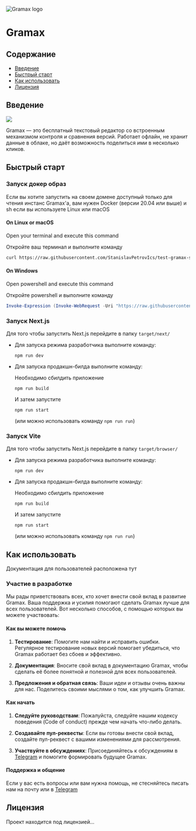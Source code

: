 ![Gramax logo](https://github.com/Gram-ax/gramax/assets/149784102/6e587f0c-f45e-4368-96cf-ec598fff16cf)

# Gramax

## Содержание

- [Введение](#Введение)
- [Быстрый старт](#Быстрый%20старт)
- [Как использовать](#Как20использовать)
- [Лицензия](#Лицензия)

## Введение

![](https://gram.ax/data/ru/gramax.png)

Gramax — это бесплатный текстовый редактор со встроенным механизмом контроля и сравнения версий. Работает офлайн, не хранит данные в облаке, но даёт возможность поделиться ими в несколько кликов.

## Быстрый старт

### Запуск докер образ

Если вы хотите запустить на своем домене доступный только для чтения инстанс Gramax'а, вам нужен Docker (версии 20.04 или выше) и sh если вы используете Linux или macOS

#### On Linux or macOS

Open your terminal and execute this command

Откройте ваш терминал и выполните команду

```bash
curl https://raw.githubusercontent.com/StanislavPetrovIcs/test-gramax-setup/main/setup.sh | bash; docker compose up
```

#### On Windows

Open powershell and execute this command

Откройте powershell и выполните команду

```powershell
Invoke-Expression (Invoke-WebRequest -Uri "https://raw.githubusercontent.com/StanislavPetrovIcs/test-gramax-setup/main/setup.ps1" -UseBasicParsing).Content; docker compose up
```

### Запуск Next.js

Для того чтобы запустить Next.js перейдите в папку `target/next/`

- Для запуска режима разработчика выполните команду:

  `npm run dev`

- Для запуска продакшн-билда выполните команду:

  Необходимо сбилдить приложение

  `npm run build`

  И затем запустите

  `npm run start`

  (или можно использовать команду `npm run run`)

### Запуск Vite

Для того чтобы запустить Next.js перейдите в папку `target/browser/`

- Для запуска режима разработчика выполните команду:

  `npm run dev`

- Для запуска продакшн-билда выполните команду:

  Необходимо сбилдить приложение

  `npm run build`

  И затем запустите

  `npm run start`

  (или можно использовать команду `npm run run`)

## Как использовать

Документация для пользователей расположена тут

### Участие в разработке

Мы рады приветствовать всех, кто хочет внести свой вклад в развитие Gramax. Ваша поддержка и усилия помогают сделать Gramax лучше для всех пользователей. Вот несколько способов, с помощью которых вы можете участвовать:

#### Как вы можете помочь

1. **Тестирование**: Помогите нам найти и исправить ошибки. Регулярное тестирование новых версий помогает убедиться, что Gramax работает без сбоев и эффективно.

2. **Документация**: Вносите свой вклад в документацию Gramax, чтобы сделать её более понятной и полезной для всех пользователей.

3. **Предложения и обратная связь**: Ваши идеи и отзывы очень важны для нас. Поделитесь своими мыслями о том, как улучшить Gramax.

#### Как начать

1. **Следуйте руководствам**: Пожалуйста, следуйте нашим кодексу поведения (Code of conduct) прежде чем начать что-либо делать.
   <!-- Нужно подумать нужен ли нам Code of conduct -->

2. **Создавайте пул-реквесты**: Если вы готовы внести свой вклад, создайте пул-реквест с вашими изменениями для рассмотрения.
   <!-- Нужно подумать будем ли мы принимать пул-реквесты от сторонних контрибьютеров -->

3. **Участвуйте в обсуждениях**: Присоединяйтесь к обсуждениям в [Telegram](https://t.me/gramax_chat) и помогите формировать будущее Gramax.

#### Поддержка и общение

Если у вас есть вопросы или вам нужна помощь, не стесняйтесь писать нам на почту или в [Telegram](https://t.me/gramax_chat)

## Лицензия

Проект находится под лицензией...
